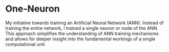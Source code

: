# One-Neuron
My initiative towards training an Artificial Neural Network (ANN). Instead of training the entire network, I trained a single neuron or node of the ANN. This approach simplifies the understanding of ANN training mechanisms and allows for deeper insight into the fundamental workings of a single computational unit.
